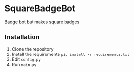 # SquareBadgeBot
 Badge bot but makes square badges


## Installation
1. Clone the repository
2. Install the requirements
```pip install -r requirements.txt```
3. Edit `config.py`
4. Run `main.py`